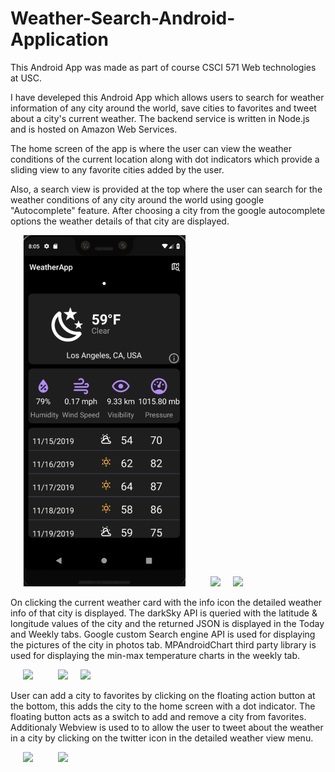 # Weather-Search-Android-Application
This Android App was made as part of course CSCI 571 Web technologies at USC. 

I have develeped this Android App which allows users to search for weather information of any city around the world, save cities to favorites and tweet about a city's current weather. The backend service is written in Node.js and is hosted on Amazon Web Services.

The home screen of the app is where the user can view the weather conditions of the current location along with dot indicators which provide a sliding view to any favorite cities added by the user.

Also, a search view is provided at the top where the user can search for the weather conditions of any city around the world using google "Autocomplete" feature. After choosing a city from the google autocomplete options the weather details of that city are displayed.

<img src=Screen%20Shot%202019-12-20%20at%204.34.53%20PM.png width=260 hspace=20><img src=Screenshots/Screen%20Shot%202019-12-20%20at%204.41.25%20PM.png width=260 hspace=20><img src=Screenshots/detailedWeather.png width=260>

On clicking the current weather card with the info icon the detailed weather info of that city is displayed. The darkSky API is queried with the latitude & longitude values of the city and the returned JSON is displayed in the Today and Weekly tabs. Google custom Search engine API is used for displaying the pictures of the city in photos tab. MPAndroidChart third party library is used for displaying the min-max temperature charts in the weekly tab.

<img src=Screenshots/current.png width=260 hspace=20><img src=Screenshots/weekly.png width=260 hspace=20><img src=Screenshots/photosTab.png width=255>

User can add a city to favorites by clicking on the floating action button at the bottom, this adds the city to the home screen with a dot indicator. The floating button acts as a switch to add and remove a city from favorites. Additionaly Webview is used to to allow the user to tweet about the weather in a city by clicking on the twitter icon in the detailed weather view menu.

<img src=Screenshots/favorite.png width=260 hspace=20><img src=Screenshots/twitter.png width=260 hspace=20>

